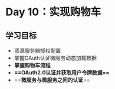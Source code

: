 # Day 10：实现购物车

## 学习目标

- 资源服务器授权配置
- 掌握OAuth认证微服务动态加载数据
- **掌握购物车流程**
- **==OAuth2.0认证并获取用户令牌数据==**
- ==**微服务与微服务之间的认证**==